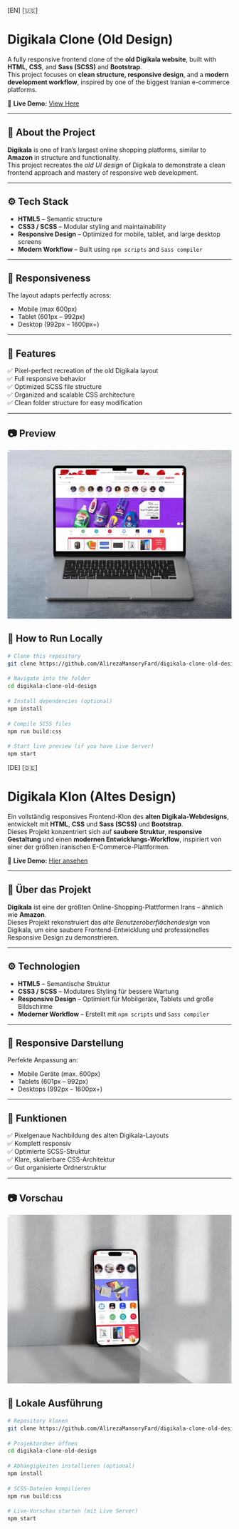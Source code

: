 [EN] [🇺🇸]

# Digikala Clone (Old Design)

A fully responsive frontend clone of the **old Digikala website**, built with **HTML**, **CSS**, and **Sass (SCSS)** and **Bootstrap**.  
This project focuses on **clean structure, responsive design**, and a **modern development workflow**, inspired by one of the biggest Iranian e-commerce platforms.

🔗 **Live Demo:** [View Here](https://your-demo-link.com)

---

## 🧠 About the Project

**Digikala** is one of Iran’s largest online shopping platforms, similar to **Amazon** in structure and functionality.  
This project recreates the _old UI design_ of Digikala to demonstrate a clean frontend approach and mastery of responsive web development.

---

## ⚙️ Tech Stack

- **HTML5** – Semantic structure
- **CSS3 / SCSS** – Modular styling and maintainability
- **Responsive Design** – Optimized for mobile, tablet, and large desktop screens
- **Modern Workflow** – Built using `npm scripts` and `Sass compiler`

---

## 📱 Responsiveness

The layout adapts perfectly across:

- Mobile (max 600px)
- Tablet (601px – 992px)
- Desktop (992px – 1600px+)

---

## 🧩 Features

✅ Pixel-perfect recreation of the old Digikala layout  
✅ Full responsive behavior  
✅ Optimized SCSS file structure  
✅ Organized and scalable CSS architecture  
✅ Clean folder structure for easy modification

---

## 📷 Preview

![Homepage Preview](/public/images/mac.webp)

## 🚀 How to Run Locally

```bash
# Clone this repository
git clone https://github.com/AlirezaMansoryFard/digikala-clone-old-design.git

# Navigate into the folder
cd digikala-clone-old-design

# Install dependencies (optional)
npm install

# Compile SCSS files
npm run build:css

# Start live preview (if you have Live Server)
npm start
```

[DE] [🇩🇪]

# Digikala Klon (Altes Design)

Ein vollständig responsives Frontend-Klon des **alten Digikala-Webdesigns**, entwickelt mit **HTML**, **CSS** und **Sass (SCSS)** und **Bootstrap**.  
Dieses Projekt konzentriert sich auf **saubere Struktur**, **responsive Gestaltung** und einen **modernen Entwicklungs-Workflow**, inspiriert von einer der größten iranischen E-Commerce-Plattformen.

🔗 **Live Demo:** [Hier ansehen](https://your-demo-link.com)

---

## 🧠 Über das Projekt

**Digikala** ist eine der größten Online-Shopping-Plattformen Irans – ähnlich wie **Amazon**.  
Dieses Projekt rekonstruiert das _alte Benutzeroberflächendesign_ von Digikala, um eine saubere Frontend-Entwicklung und professionelles Responsive Design zu demonstrieren.

---

## ⚙️ Technologien

- **HTML5** – Semantische Struktur
- **CSS3 / SCSS** – Modulares Styling für bessere Wartung
- **Responsive Design** – Optimiert für Mobilgeräte, Tablets und große Bildschirme
- **Moderner Workflow** – Erstellt mit `npm scripts` und `Sass compiler`

---

## 📱 Responsive Darstellung

Perfekte Anpassung an:

- Mobile Geräte (max. 600px)
- Tablets (601px – 992px)
- Desktops (992px – 1600px+)

---

## 🧩 Funktionen

✅ Pixelgenaue Nachbildung des alten Digikala-Layouts  
✅ Komplett responsiv  
✅ Optimierte SCSS-Struktur  
✅ Klare, skalierbare CSS-Architektur  
✅ Gut organisierte Ordnerstruktur

---

## 📷 Vorschau

![Homepage Vorschau](/public/images/iphone.webp)

## 🚀 Lokale Ausführung

```bash
# Repository klonen
git clone https://github.com/AlirezaMansoryFard/digikala-clone-old-design.git

# Projektordner öffnen
cd digikala-clone-old-design

# Abhängigkeiten installieren (optional)
npm install

# SCSS-Dateien kompilieren
npm run build:css

# Live-Vorschau starten (mit Live Server)
npm start
```
